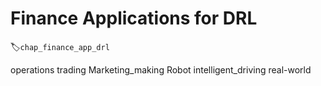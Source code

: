 
<!--
 * @version:
 * @Author:  StevenJokess（蔡舒起） https://github.com/StevenJokess
 * @Date: 2023-05-14 01:44:30
 * @LastEditors:  StevenJokess（蔡舒起） https://github.com/StevenJokess
 * @LastEditTime: 2023-05-14 02:28:12
 * @Description:
 * @Help me: make friends by a867907127@gmail.com and help me get some “foreign” things or service I need in life; 如有帮助，请赞助，失业3年了。![支付宝收款码](https://github.com/StevenJokess/d2rl/blob/master/img/%E6%94%B6.jpg)
 * @TODO::
 * @Reference:
-->
# Finance Applications for DRL
:label:`chap_finance_app_drl`


operations
trading
Marketing_making
Robot
intelligent_driving
real-world


